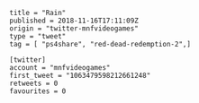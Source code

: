 ```
title = "Rain"
published = 2018-11-16T17:11:09Z
origin = "twitter-mnfvideogames"
type = "tweet"
tag = [ "ps4share", "red-dead-redemption-2",]

[twitter]
account = "mnfvideogames"
first_tweet = "1063479598212661248"
retweets = 0
favourites = 0
```

<p class='image'><img src='https://mnf.m17s.net/2018/11/16/DsI9DnUXoAA4Lzb.jpg' alt=''></p>

